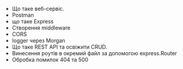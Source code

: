   
- Що таке веб-сервіс.  
- Postman  
- що таке Express  
- Створення middleware  
- CORS  
- logger через Morgan  
- Що таке REST API та освіжити CRUD.  
- Винесення роутів в окремий файл за допомогою express.Router  
- Обробка помилок 404 та 500